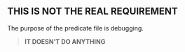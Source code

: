 ## THIS IS NOT THE REAL REQUIREMENT
The purpose of the predicate file is debugging. 
> **IT DOESN'T DO ANYTHING**